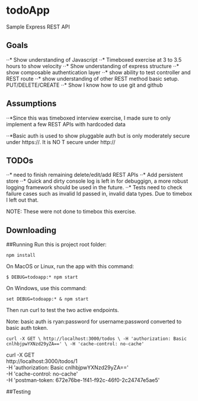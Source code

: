 # todoApp

Sample Express REST API

## Goals
⋅⋅* Show understanding of Javascript
⋅⋅* Timeboxed exercise at 3 to 3.5 hours to show velocity
⋅⋅* Show understanding of express structure
⋅⋅* show composable authentication layer
⋅⋅* show ability to test controller and REST route
⋅⋅* show understanding of other REST method basic setup. PUT/DELETE/CREATE
⋅⋅* Show I know how to use git and github

## Assumptions

⋅⋅*Since this was timeboxed interview exercise, I made sure to only implement a few REST APIs with hardcoded data

⋅⋅*Basic auth is used to show pluggable auth but is only moderately secure under https://. It is NO
T secure under http://


## TODOs
⋅⋅* need to finish remaining delete/edit/add REST APIs
⋅⋅* Add persistent store
⋅⋅* Quick and dirty console log is left in for debuggign, a more robust logging framework should be used in the future.
⋅⋅* Tests need to check failure cases such as invalid Id passed in, invalid data types. Due to timebox I left out that.

NOTE: These were not done to timebox this exercise.

## Downloading


##Running
Run this is project root folder:

`npm install`

On MacOS or Linux, run the app with this command:

`$ DEBUG=todoapp:* npm start`

On Windows, use this command:

`set DEBUG=todoapp:* & npm start`


Then run curl to test the two active endpoints.

Note: basic auth is ryan:password for username:password converted to basic auth token.

`curl -X GET \
  http://localhost:3000/todos \
  -H 'authorization: Basic cnlhbjpwYXNzd29yZA==' \
  -H 'cache-control: no-cache'`

  curl -X GET \
  http://localhost:3000/todos/1 \
  -H 'authorization: Basic cnlhbjpwYXNzd29yZA==' \
  -H 'cache-control: no-cache' \
  -H 'postman-token: 672e76be-1f41-f92c-46f0-2c24747e5ae5'

##Testing


